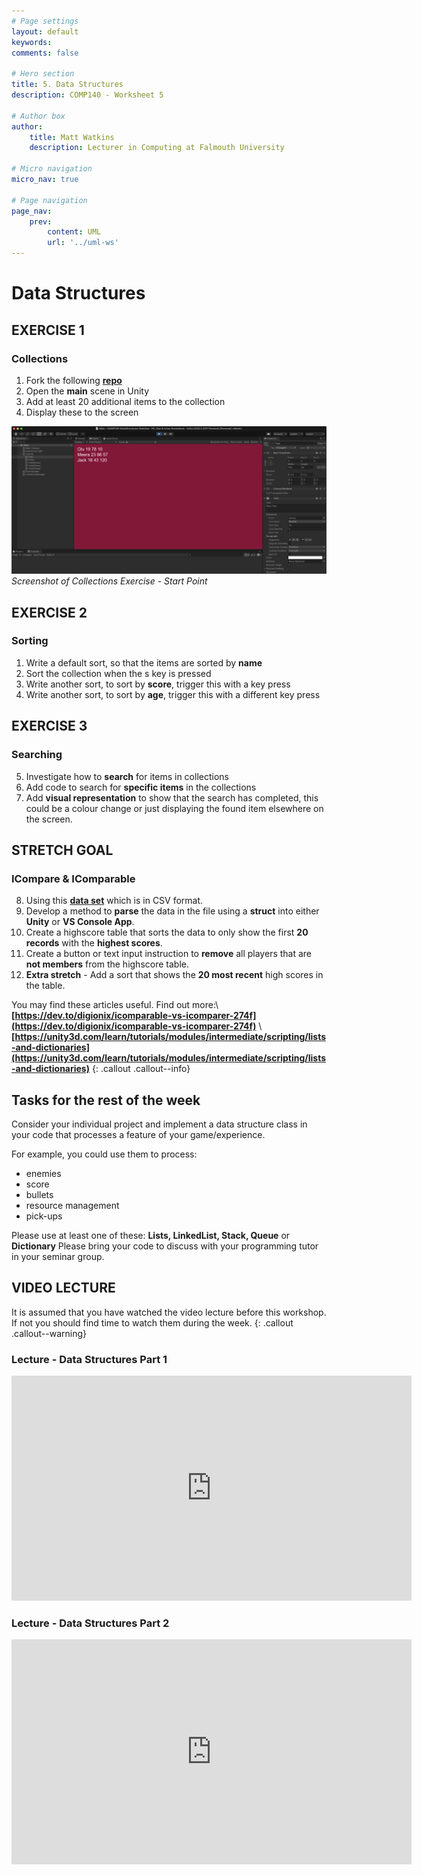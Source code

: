 ```yaml
---
# Page settings
layout: default
keywords:
comments: false

# Hero section
title: 5. Data Structures
description: COMP140 - Worksheet 5

# Author box
author:
    title: Matt Watkins
    description: Lecturer in Computing at Falmouth University

# Micro navigation
micro_nav: true

# Page navigation
page_nav:
    prev:
        content: UML
        url: '../uml-ws'
---
```


# Data Structures

## EXERCISE 1
### Collections
1. Fork the following **[repo](https://github.falmouth.ac.uk/Games-Academy/COMP140-DataStructures-Exercise)**
2. Open the **main** scene in Unity
3. Add at least 20 additional items to the collection
4. Display these to the screen

![Start point for Exercise 2](images/unity-sort.png)
*Screenshot of Collections Exercise - Start Point*

## EXERCISE 2
### Sorting
1. Write a default sort, so that the items are sorted by **name**
2. Sort the collection when the s key is pressed
3. Write another sort, to sort by **score**, trigger this with a key press
4. Write another sort, to sort by **age**, trigger this with a different key press

## EXERCISE 3
### Searching
5.  Investigate how to **search** for items in collections    
6.  Add code to search for **specific items** in the collections   
7.  Add **visual representation** to show that the search has completed, this could be a colour change or just displaying the found item elsewhere on the screen.

## STRETCH GOAL
### ICompare & IComparable

8. Using this **[data set](https://falmouthac-my.sharepoint.com/:x:/g/personal/matt_watkins_falmouth_ac_uk/EewqOswxQWhFrI3gRrhNR8cBoTOgn16HfE4bYFTWkTCl0g?e=FMdSYG)** which is in CSV format.
9. Develop a method to **parse** the data in the file using a **struct** into either **Unity** or **VS Console App**.
10. Create a highscore table that sorts the data to only show the first **20 records** with the **highest scores**.
11.  Create a button or text input instruction to **remove** all players that are **not members** from the highscore table.
12. **Extra stretch** - Add a sort that shows the **20 most recent** high scores in the table.

You may find these articles useful. Find out more:\ **[https://dev.to/digionix/icomparable-vs-icomparer-274f](https://dev.to/digionix/icomparable-vs-icomparer-274f)**
\ **[https://unity3d.com/learn/tutorials/modules/intermediate/scripting/lists-and-dictionaries](https://unity3d.com/learn/tutorials/modules/intermediate/scripting/lists-and-dictionaries)**
{: .callout .callout--info}

## Tasks for the rest of the week
Consider your individual project and implement a data structure class in your code that processes
a feature of your game/experience. 

For example, you could use them to process:
- enemies
- score
- bullets
- resource management
- pick-ups

Please use at least one of these: **Lists, LinkedList, Stack, Queue** or **Dictionary**
Please bring your code to discuss with your programming tutor in your seminar group.



## VIDEO LECTURE

It is assumed that you have watched the video lecture before this workshop. If not you should find time to watch them during the week.
{: .callout .callout--warning}

### Lecture - Data Structures Part 1
<iframe width="640" height="360" src="https://web.microsoftstream.com/embed/video/8f8786c7-82bb-4d21-a5d8-17c7088c0fcc?autoplay=false&showinfo=true" allowfullscreen style="border:none;"></iframe>

### Lecture - Data Structures Part 2
<iframe width="640" height="360" src="https://web.microsoftstream.com/embed/video/620d8fc4-9ce0-41d9-83f0-35ee903040dc?autoplay=false&showinfo=true" allowfullscreen style="border:none;"></iframe>

<!--stackedit_data:
eyJoaXN0b3J5IjpbLTY3MTU0NzUxNCwtNDg3NzkyMjAwLDExNj
A1MzU3MzYsLTMxMjM4NTQ4MCwtMjI3NTgwMDksLTIyNzU4MDA5
LC0xMDIzOTI2MDMwLC0xNDg0NDUyNDQ2LDM2ODEwMzA1LDk1NT
g5NTc0OCwtMTAxMzA2MzA3OV19
-->